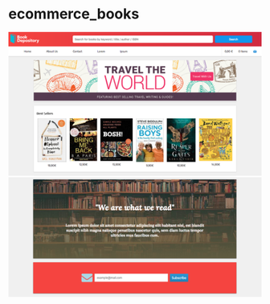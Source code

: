 # ecommerce_books

<div align="center"> 
  <img src="https://github.com/santirubiras/ecommerce_books/blob/master/preview_1.png" width="850"/> 
  <img src="https://github.com/santirubiras/ecommerce_books/blob/master/preview_2.png" width="850"/> 
</div>
